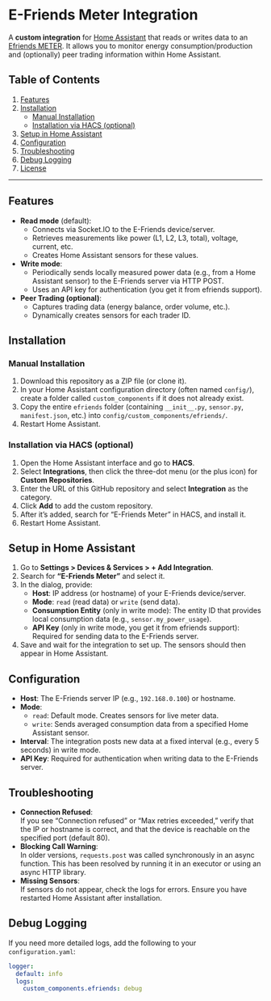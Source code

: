 # E-Friends Meter Integration

A **custom integration** for [Home Assistant](https://www.home-assistant.io/) that reads or writes data to an [Efriends METER](https://www.efriends.at/). It allows you to monitor energy consumption/production and (optionally) peer trading information within Home Assistant.

## Table of Contents

1. [Features](#features)
2. [Installation](#installation)
   - [Manual Installation](#manual-installation)
   - [Installation via HACS (optional)](#installation-via-hacs-optional)
3. [Setup in Home Assistant](#setup-in-home-assistant)
4. [Configuration](#configuration)
5. [Troubleshooting](#troubleshooting)
6. [Debug Logging](#debug-logging)
7. [License](#license)

---

## Features

- **Read mode** (default):
  - Connects via Socket.IO to the E-Friends device/server.
  - Retrieves measurements like power (L1, L2, L3, total), voltage, current, etc.
  - Creates Home Assistant sensors for these values.
- **Write mode**:
  - Periodically sends locally measured power data (e.g., from a Home Assistant sensor) to the E-Friends server via HTTP POST.
  - Uses an API key for authentication (you get it from efriends support).
- **Peer Trading (optional)**:
  - Captures trading data (energy balance, order volume, etc.).
  - Dynamically creates sensors for each trader ID.

## Installation

### Manual Installation

1. Download this repository as a ZIP file (or clone it).
2. In your Home Assistant configuration directory (often named `config/`), create a folder called `custom_components` if it does not already exist.
3. Copy the entire `efriends` folder (containing `__init__.py`, `sensor.py`, `manifest.json`, etc.) into `config/custom_components/efriends/`.
4. Restart Home Assistant.

### Installation via HACS (optional)

1. Open the Home Assistant interface and go to **HACS**.
2. Select **Integrations**, then click the three-dot menu (or the plus icon) for **Custom Repositories**.
3. Enter the URL of this GitHub repository and select **Integration** as the category.
4. Click **Add** to add the custom repository.
5. After it’s added, search for “E-Friends Meter” in HACS, and install it.
6. Restart Home Assistant.

## Setup in Home Assistant

1. Go to **Settings > Devices & Services > + Add Integration**.
2. Search for **“E-Friends Meter”** and select it.
3. In the dialog, provide:
   - **Host**: IP address (or hostname) of your E-Friends device/server.
   - **Mode**: `read` (read data) or `write` (send data).
   - **Consumption Entity** (only in write mode): The entity ID that provides local consumption data (e.g., `sensor.my_power_usage`).
   - **API Key** (only in write mode, you get it from efriends support): Required for sending data to the E-Friends server.
4. Save and wait for the integration to set up. The sensors should then appear in Home Assistant.

## Configuration

- **Host**: The E-Friends server IP (e.g., `192.168.0.100`) or hostname.
- **Mode**:
  - `read`: Default mode. Creates sensors for live meter data.
  - `write`: Sends averaged consumption data from a specified Home Assistant sensor.
- **Interval**: The integration posts new data at a fixed interval (e.g., every 5 seconds) in write mode.
- **API Key**: Required for authentication when writing data to the E-Friends server.

## Troubleshooting

- **Connection Refused**:  
  If you see “Connection refused” or “Max retries exceeded,” verify that the IP or hostname is correct, and that the device is reachable on the specified port (default 80).
- **Blocking Call Warning**:  
  In older versions, `requests.post` was called synchronously in an async function. This has been resolved by running it in an executor or using an async HTTP library.
- **Missing Sensors**:  
  If sensors do not appear, check the logs for errors. Ensure you have restarted Home Assistant after installation.

## Debug Logging

If you need more detailed logs, add the following to your `configuration.yaml`:

```yaml
logger:
  default: info
  logs:
    custom_components.efriends: debug
